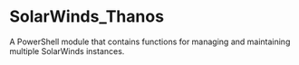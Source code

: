 # SolarWinds_Thanos
A PowerShell module that contains functions for managing and maintaining multiple SolarWinds instances. 
